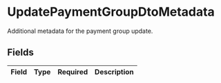 # UpdatePaymentGroupDtoMetadata

Additional metadata for the payment group update.


## Fields

| Field       | Type        | Required    | Description |
| ----------- | ----------- | ----------- | ----------- |